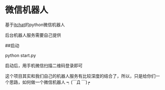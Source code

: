 # 微信机器人

基于[itchat](https://github.com/littlecodersh/ItChat)的python微信机器人

后台机器人服务需要自己提供

##启动

python start.py

启动后，用手机微信扫描二维码登录即可

这个项目其实和我们自己的机器人服务有比较深度的结合了，所以，只是给你们一个思路，如何做一个微信机器人 ┑(￣Д ￣)┍
